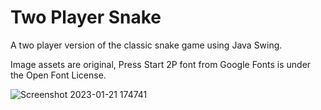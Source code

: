# Two Player Snake
A two player version of the classic snake game using Java Swing.

Image assets are original, Press Start 2P font from Google Fonts is under the Open Font License.

 ![Screenshot 2023-01-21 174741](https://user-images.githubusercontent.com/66446458/213890082-d357293a-26ef-4ce7-b34f-7f51ee421bc8.png)

